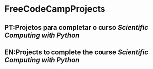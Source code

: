 # FreeCodeCampProjects
## PT:Projetos para completar o curso <i>Scientific Computing with Python</i>
## EN:Projects to complete the course <i>Scientific Computing with Python</i>

